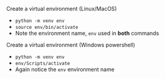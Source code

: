 Create a virtual environment (Linux/MacOS)
- `python -m venv env`
- `source env/bin/activate`
- Note the environment name, `env` used in **both** commands

Create a virtual environment (Windows powershell)
- `python -m venv env`
- `env/Scripts/activate`
- Again notice the `env` environment name


